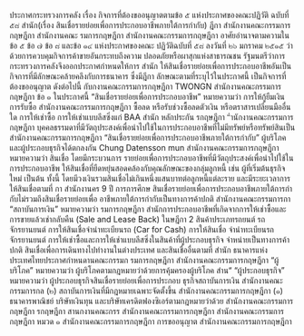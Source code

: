 ประกาศกระทรวงการคลัง
เรื่อง กิจการที่ต้องขออนุญาตตามข้อ ๕ แห่งประกาศของคณะปฏิวัติ ฉบับที่ ๕๘
สํานัก(เรื่อง สินเชื่อรายย่อยเพื่อการประกอบอาชีพภายใต้การกำกับ)
ฎีกา
สํานักงานคณะกรรมการกฤษฎีกา
สํานักงานคณะ รมการกฤษฎีกา
สํานักงานคณะกรรมการกฤษฎีกา
อาศัยอำนาจตามความในข้อ ๕ ข้อ ๗ ข้อ ๘ และข้อ ๑๔ แห่งประกาศของคณะ
ปฏิวัติฉบับที่ ๕๘ ลงวันที่ ๒๖ มกราคม ๒๕๑๕ ว่าด้วยการควบคุมกิจการค้าขายอันกระทบถึงความ
ปลอดภัยหรือผาสุกแห่งสาธารณชน รัฐมนตรีว่าการกระทรวงการคลังจึงออกประกาศกำหนดให้การ
สำนัก ให้สินเชื่อรายย่อยเพื่อการประกอบอาชีพอันเป็นกิจการที่มีลักษณะคล้ายคลึงกับการธนาคาร ซึ่งมีฎีกา
ลักษณะตามที่ระบุไว้ในประกาศนี้ เป็นกิจการที่ต้องขออนุญาต ดังต่อไปนี้
กับกงานคณะกรรมการกฤษฎีกา
TWONGN
สํานักงานคณะกรรมการกฤษฎีกา
ข้อ ๑ ในประกาศนี้
“สินเชื่อรายย่อยเพื่อการประกอบอาชีพ” หมายความว่า การให้กู้ยืมเงิน การรับซื้อ
สำนักงานคณะกรรมการกฤษฎีกา
ซื้อลด หรือรับช่วงซื้อลดตัวเงิน หรือตราสารเปลี่ยนมืออื่นใด การให้เช่าซื้อ การให้เช่าแบบลีสซิ่งแก่
BAA
สำนัก หลักประกัน รกฤษฎีกา
“ำนักงานคณะกรรมการกฤษฎีกา
บุคคลธรรมดาที่มีวัตถุประสงค์เพื่อนำไปใช้ในการประกอบอาชีพที่ไม่มีทรัพย์หรือทรัพย์สินเป็น
สํานักงานคณะกรรมการกฤษฎีกา
“สินเชื่อรายย่อยเพื่อการประกอบอาชีพภายใต้การกํากับ”
ผู้บริโภคและผู้ประกอบธุรกิจได้ตกลงกัน
Chung Datensson mun
สํานักงานคณะกรรมการกฤษฎีกา
หมายความว่า สินเชื่อ
โดยมีกระบวนการ
รายย่อยเพื่อการประกอบอาชีพที่มีวัตถุประสงค์เพื่อนำไปใช้ในการประกอบอาชีพ
ให้สินเชื่อที่ยืดหยุ่นสอดคล้องกับคุณลักษณะของกลุ่มลูกหนี้ เช่น ผู้ที่เริ่มต้นธุรกิจใหม่ เป็นต้น ทั้งนี้
โดยมีวงเงินรวมสินเชื่อไม่เกินหนึ่งแสนบาทต่อลูกหนี้แต่ละราย และมีระยะเวลาการให้สินเชื่อตามที่ กา
สำนักงานคร 9 ปี การการศึกษ
สินเชื่อรายย่อยเพื่อการประกอบอาชีพภายใต้การกํากับไม่รวมถึงสินเชื่อรายย่อยเพื่อ
อาชีพภายใต้การกำกับเป็นทางการค้าปกติ
สำนักงานคณะกรรมการกา “สถาบันการเงิน” หมายความว่า รมการกฤษฎีกา
สำนักการประกอบอาชีพที่เกิดจากการให้เช่าซื้อและการขายแล้วเช่ากลับคืน
(Sale and Lease Back) ในษฎีกา
2
สินค้าประเภทรถยนต์ รถจักรยานยนต์ การให้สินเชื่อจำนำทะเบียนรถ (Car for Cash) การให้สินเชื่อ
จำนำทะเบียนรถจักรยานยนต์ การให้เช่าซื้อและการให้เช่าแบบลีสซิ่งในสินค้าที่ผู้ประกอบธุรกิจ
จําหน่ายเป็นทางการค้าปกติ สินเชื่อเพื่อการเดินทางไปทํางานในต่างประเทศ และสินเชื่ออื่นตามที่
สำนัก ธนาคารแห่งประเทศไทยประกาศกำหนดานคณะกรรมก
รมการกฤษฎีกา
สํานักงานคณะกรรมการกฤษฎีกา
“ผู้บริโภค” หมายความว่า ผู้บริโภคตามกฎหมายว่าด้วยการคุ้มครองผู้บริโภค
สำน“
“ผู้ประกอบธุรกิจ” หมายความว่า ผู้ประกอบธุรกิจสินเชื่อรายย่อยเพื่อการประกอบ
ธุรกิจสถาบันการเงิน
สำนักงานคณะกรรมการกล (๒) สถาบันการเงินที่มีกฎหมายเฉพาะจัดตั้งขึ้น
สำนักงานคณะกรรมการกฤษฎีกา
(๑) ธนาคารพาณิชย์ บริษัทเงินทุน และบริษัทเครดิตฟองซิเอร์ตามกฎหมายว่าด้วย
สำนักงานคณะกรรมการกฤษฎีกา
รกฤษฎีกา
สานกงานคณะกรร
สํานักงานคณะกรรมการกฤษฎีกา
สำนักงานคณะกรรมการกฤษฎีกา หมวด ๑ สำนักงานคณะกรรมการกฤษฎีกา
การขออนุญาต
สำนักงานคณะกรรมการกฤษฎีกา

